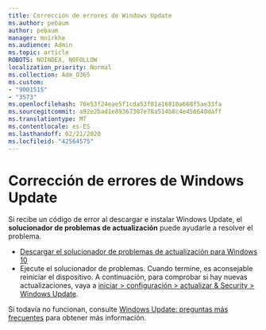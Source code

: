 ```yaml
---
title: Corrección de errores de Windows Update
ms.author: pebaum
author: pebaum
manager: mnirkhe
ms.audience: Admin
ms.topic: article
ROBOTS: NOINDEX, NOFOLLOW
localization_priority: Normal
ms.collection: Adm_O365
ms.custom:
- "9001515"
- "3573"
ms.openlocfilehash: 76e53f24eae5f1cda53f01a16810a668f5ae33fa
ms.sourcegitcommit: a92e2bad1e89367307e78a514b8c4e456640daff
ms.translationtype: MT
ms.contentlocale: es-ES
ms.lasthandoff: 02/21/2020
ms.locfileid: "42564575"
---
```

# <a name="fix-windows-update-errors"></a>Corrección de errores de Windows Update

Si recibe un código de error al descargar e instalar Windows Update, el **solucionador de problemas de actualización** puede ayudarle a resolver el problema.

- [Descargar el solucionador de problemas de actualización para Windows 10](https://support.microsoft.com/en-us/help/4027322/windows-update-troubleshooter)
- Ejecute el solucionador de problemas. Cuando termine, es aconsejable reiniciar el dispositivo. A continuación, para comprobar si hay nuevas actualizaciones, vaya a [iniciar > configuración > actualizar & Security > Windows Update](ms-settings:windowsupdate).

Si todavía no funcionan, consulte [Windows Update: preguntas más frecuentes](https://support.microsoft.com/help/12373/windows-update-faq) para obtener más información.
